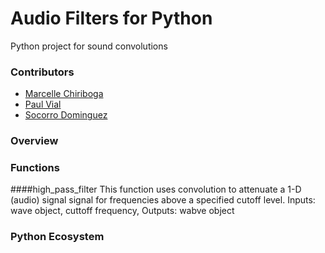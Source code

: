 # Audio Filters for Python
Python project for sound convolutions

### Contributors
- [Marcelle Chiriboga](https://github.com/mchiriboga)
- [Paul Vial](https://github.com/Pall-v)
- [Socorro Dominguez](https://github.com/sedv8808)

### Overview


### Functions

####high_pass_filter
This function uses convolution to attenuate a 1-D (audio) signal signal for frequencies above a specified cutoff level. 
Inputs: wave object, cuttoff frequency, 
Outputs: wabve object

### Python Ecosystem

